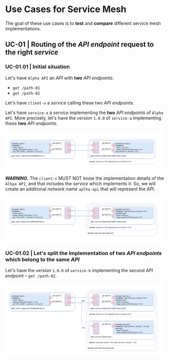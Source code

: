 # Use Cases for Service Mesh

The goal of these use cases is to **test** and **compare** different service mesh implementations.

## UC-01 | Routing of the _API endpoint_ request to the right _service_

### UC-01.01 | Initial situation

Let's have `Alpha API` an _API_ with **two** _API endpoints_:

* `get /path-01`
* `get /path-02`

Let's have `client-x` a _service_ calling these two _API endpoints_.

Let's have `service-a` a _service_ implementing the **two** _API endpoints_ of `Alpha API`. More precisely, let's have the _version_ `1.0.0` of `service-a` implementing these **two** _API endpoints_.

![alt text](uc-01.01.fig-01.png "Figure 1")

__*WARNING.*__ The `client-x` MUST NOT know the implementation details of the `Alhpa API`, and that includes the _service_ which implements it. So, we will create an additional _network name_ `aplha-api` that will represent the _API_.

![alt text](uc-01.01.fig-02.png "Figure 2")

### UC-01.02 | Let's split the implementation of two _API endpoints_ which belong to the same _API_

Let's have the _version_ `1.0.0` of `service-b` implementing the second _API endpoint_ &ndash; `get /path-02`.

![alt text](uc-01.02.fig-03.png "Figure 3")